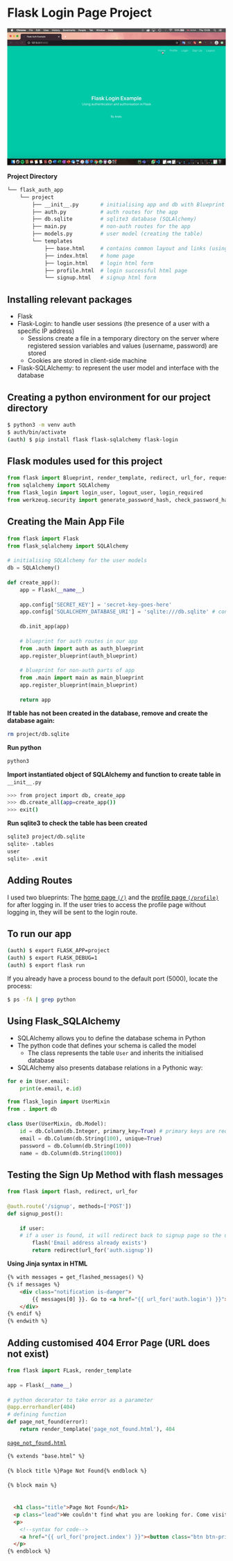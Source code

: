 # Flask Login Page Project 


![Flask Authorisation App Demo](flask-auth.gif)

**Project Directory**
```bash
└── flask_auth_app
    └── project
        ├── __init__.py       # initialising app and db with Blueprint and SQLAlchemy
        ├── auth.py           # auth routes for the app
        ├── db.sqlite         # sqlite3 database (SQLAlchemy)
        ├── main.py           # non-auth routes for the app
        ├── models.py         # user model (creating the table)
        └── templates
            ├── base.html     # contains common layout and links (using bulma css)
            ├── index.html    # home page
            ├── login.html    # login html form
            ├── profile.html  # login successful html page
            └── signup.html   # signup html form
```

## Installing relevant packages
- Flask 
- Flask-Login: to handle user sessions (the presence of a user with a specific IP address)  
    - Sessions create a file in a temporary directory on the server where registered session variables and values (username, password) are stored
    - Cookies are stored in client-side machine
- Flask-SQLAlchemy: to represent the user model and interface with the database

## Creating a python environment for our project directory 
```bash
$ python3 -m venv auth
$ auth/bin/activate
(auth) $ pip install flask flask-sqlalchemy flask-login
```

## Flask modules used for this project
```python
from flask import Blueprint, render_template, redirect, url_for, request, flash
from sqlalchemy import SQLAlchemy
from flask_login import login_user, logout_user, login_required
from werkzeug.security import generate_password_hash, check_password_hash
```

## Creating the Main App File 

```python
from flask import Flask
from flask_sqlalchemy import SQLAlchemy

# initialising SQLAlchemy for the user models
db = SQLAlchemy()

def create_app():
    app = Flask(__name__)

    app.config['SECRET_KEY'] = 'secret-key-goes-here'
    app.config['SQLALCHEMY_DATABASE_URI'] = 'sqlite:///db.sqlite' # connect to local database

    db.init_app(app)

    # blueprint for auth routes in our app
    from .auth import auth as auth_blueprint
    app.register_blueprint(auth_blueprint)

    # blueprint for non-auth parts of app
    from .main import main as main_blueprint
    app.register_blueprint(main_blueprint)

    return app
```

**If table has not been created in the database, remove and create the database again:**
```bash
rm project/db.sqlite
```

**Run python**
```bash
python3
```

**Import instantiated object of SQLAlchemy and function to create table in** `__init__.py`
```bash
>>> from project import db, create_app
>>> db.create_all(app=create_app())
>>> exit()
```

**Run sqlite3 to check the table has been created**
```bash
sqlite3 project/db.sqlite
sqlite> .tables
user
sqlite> .exit
```

## Adding Routes 
I used two blueprints: The [home page `(/)`](project/templates/index.html) and the [profile page `(/profile)`](project/templates/profile.html) for after logging in. If the user tries to access the profile page without logging in, they will be sent to the login route.

## To run our app
```bash
(auth) $ export FLASK_APP=project
(auth) $ export FLASK_DEBUG=1
(auth) $ export flask run
```

If you already have a process bound to the default port (5000), locate the process:
```bash
$ ps -fA | grep python
```

## Using Flask_SQLAlchemy
- SQLAlchemy allows you to define the database schema in Python
- The python code that defines your schema is called the model
    - The class represents the table `User` and inherits the initialised database
- SQLAlchemy also presents database relations in a Pythonic way:
```python
for e in User.email:
    print(e.email, e.id)
```

```python
from flask_login import UserMixin
from . import db

class User(UserMixin, db.Model):
    id = db.Column(db.Integer, primary_key=True) # primary keys are required by SQLAlchemy
    email = db.Column(db.String(100), unique=True)
    password = db.Column(db.String(100))
    name = db.Column(db.String(1000))
```

## Testing the Sign Up Method with flash messages 
```python
from flask import flash, redirect, url_for

@auth.route('/signup', methods=['POST'])
def signup_post():
    
    if user:
    # if a user is found, it will redirect back to signup page so the user can try again 
        flash('Email address already exists')
        return redirect(url_for('auth.signup'))
```

**Using Jinja syntax in HTML**
```html
{% with messages = get_flashed_messages() %}
{% if messages %}
    <div class="notification is-danger">
        {{ messages[0] }}. Go to <a href="{{ url_for('auth.login') }}">login page</a>.
    </div>
{% endif %}
{% endwith %}
```

## Adding customised 404 Error Page (URL does not exist)
```python
from flask import FLask, render_template

app = Flask(__name__)

# python decorator to take error as a parameter
@app.errorhandler(404)
# defining function
def page_not_found(error):
    return render_template('page_not_found.html'), 404
```

[`page_not_found.html`](project/templates/page_not_found.html)

```html
{% extends "base.html" %}

{% block title %}Page Not Found{% endblock %}

{% block main %}


  <h1 class="title">Page Not Found</h1>
  <p class="lead">We couldn't find what you are looking for. Come visit the homepage :)</p>
  <p>
    <!--syntax for code-->
    <a href="{{ url_for('project.index') }}"><button class="btn btn-primary my-2">Home</button></a>
  </p>
{% endblock %}
```


